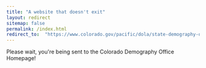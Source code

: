 ```yaml
---
title: "A website that doesn't exit"
layout: redirect
sitemap: false
permalink: /index.html
redirect_to:  "https://www.colorado.gov/pacific/dola/state-demography-office"
---
```


Please wait, you're being sent to the Colorado Demography Office Homepage!